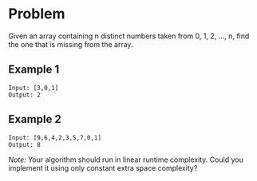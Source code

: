 # Problem  

Given an array containing n distinct numbers taken from 0, 1, 2, ..., n, find the one that is missing from the array.  

## Example 1

	Input: [3,0,1]
	Output: 2

## Example 2

	Input: [9,6,4,2,3,5,7,0,1]
	Output: 8


_Note:_
Your algorithm should run in linear runtime complexity. Could you implement it using only constant extra space complexity?  


